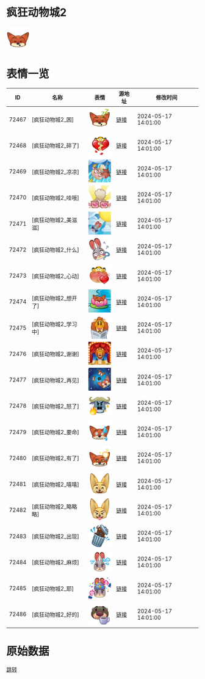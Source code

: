 # 疯狂动物城2

<img src="./cover.png" height="60" alt="cover" />

# 表情一览

|ID|名称|表情|源地址|修改时间|
|----|----|----|----|----|
|72467|[疯狂动物城2_困]|<img src="./pic/072467_%5B疯狂动物城2_困%5D.png" height="60" alt="困"/>|[链接](https://i0.hdslb.com/bfs/garb/ee5f7d3ab95055e7e52598d0b9c9b93b97cf494a.png)|2024-05-17 14:01:00|
|72468|[疯狂动物城2_碎了]|<img src="./pic/072468_%5B疯狂动物城2_碎了%5D.png" height="60" alt="碎了"/>|[链接](https://i0.hdslb.com/bfs/garb/50fac61d410b34166f4014a673bcec0ca3b88e05.png)|2024-05-17 14:01:00|
|72469|[疯狂动物城2_凉凉]|<img src="./pic/072469_%5B疯狂动物城2_凉凉%5D.png" height="60" alt="凉凉"/>|[链接](https://i0.hdslb.com/bfs/garb/f13837bf6a3ae418f3cf881f4cb2c47e0adc671c.png)|2024-05-17 14:01:00|
|72470|[疯狂动物城2_哇哦]|<img src="./pic/072470_%5B疯狂动物城2_哇哦%5D.png" height="60" alt="哇哦"/>|[链接](https://i0.hdslb.com/bfs/garb/8787c9ec60d6371bd0c1aed96c6b7a71113c8b13.png)|2024-05-17 14:01:00|
|72471|[疯狂动物城2_美滋滋]|<img src="./pic/072471_%5B疯狂动物城2_美滋滋%5D.png" height="60" alt="美滋滋"/>|[链接](https://i0.hdslb.com/bfs/garb/66e5fec0e4c7373384dc474091c2c043d1b8edea.png)|2024-05-17 14:01:00|
|72472|[疯狂动物城2_什么]|<img src="./pic/072472_%5B疯狂动物城2_什么%5D.png" height="60" alt="什么"/>|[链接](https://i0.hdslb.com/bfs/garb/26817830874818d22b45d3e9aefac3802df4789a.png)|2024-05-17 14:01:00|
|72473|[疯狂动物城2_心动]|<img src="./pic/072473_%5B疯狂动物城2_心动%5D.png" height="60" alt="心动"/>|[链接](https://i0.hdslb.com/bfs/garb/68e1aae8f4ea53ec6b6e39a9046fee8b2e4409ee.png)|2024-05-17 14:01:00|
|72474|[疯狂动物城2_想开了]|<img src="./pic/072474_%5B疯狂动物城2_想开了%5D.png" height="60" alt="想开了"/>|[链接](https://i0.hdslb.com/bfs/garb/c0c51bd62e5778050817a36fb49e8b9d69db0c66.png)|2024-05-17 14:01:00|
|72475|[疯狂动物城2_学习中]|<img src="./pic/072475_%5B疯狂动物城2_学习中%5D.png" height="60" alt="学习中"/>|[链接](https://i0.hdslb.com/bfs/garb/3de59ea1646c178b58182a6cc65631d2a63fcb33.png)|2024-05-17 14:01:00|
|72476|[疯狂动物城2_谢谢]|<img src="./pic/072476_%5B疯狂动物城2_谢谢%5D.png" height="60" alt="谢谢"/>|[链接](https://i0.hdslb.com/bfs/garb/4760d56f95aae1ee91d659ac95a0a20f62fb7a3a.png)|2024-05-17 14:01:00|
|72477|[疯狂动物城2_再见]|<img src="./pic/072477_%5B疯狂动物城2_再见%5D.png" height="60" alt="再见"/>|[链接](https://i0.hdslb.com/bfs/garb/bb76fb52755357622f8eadb305e4d45c4373db73.png)|2024-05-17 14:01:00|
|72478|[疯狂动物城2_怒了]|<img src="./pic/072478_%5B疯狂动物城2_怒了%5D.png" height="60" alt="怒了"/>|[链接](https://i0.hdslb.com/bfs/garb/74851582cda43ec358eb630299a70d4a01e1e84b.png)|2024-05-17 14:01:00|
|72479|[疯狂动物城2_要命]|<img src="./pic/072479_%5B疯狂动物城2_要命%5D.png" height="60" alt="要命"/>|[链接](https://i0.hdslb.com/bfs/garb/71fcba076321da7e7d930af5d77f157449fd2f1b.png)|2024-05-17 14:01:00|
|72480|[疯狂动物城2_有了]|<img src="./pic/072480_%5B疯狂动物城2_有了%5D.png" height="60" alt="有了"/>|[链接](https://i0.hdslb.com/bfs/garb/dd84824889bedc73abfa14df2870dc7e03701be5.png)|2024-05-17 14:01:00|
|72481|[疯狂动物城2_嘻嘻]|<img src="./pic/072481_%5B疯狂动物城2_嘻嘻%5D.png" height="60" alt="嘻嘻"/>|[链接](https://i0.hdslb.com/bfs/garb/d04ab38dc06a90dcf705ad5267b409fa385d5600.png)|2024-05-17 14:01:00|
|72482|[疯狂动物城2_略略略]|<img src="./pic/072482_%5B疯狂动物城2_略略略%5D.png" height="60" alt="略略略"/>|[链接](https://i0.hdslb.com/bfs/garb/696a60a4ebcdc0edf439f20bda1c4dd18424844d.png)|2024-05-17 14:01:00|
|72483|[疯狂动物城2_出现]|<img src="./pic/072483_%5B疯狂动物城2_出现%5D.png" height="60" alt="出现"/>|[链接](https://i0.hdslb.com/bfs/garb/98e921e7a1e617ec69eec24879db8ef776759bec.png)|2024-05-17 14:01:00|
|72484|[疯狂动物城2_麻烦]|<img src="./pic/072484_%5B疯狂动物城2_麻烦%5D.png" height="60" alt="麻烦"/>|[链接](https://i0.hdslb.com/bfs/garb/3ae57acd4bbd371bceaa03690a5ad7b85b9285aa.png)|2024-05-17 14:01:00|
|72485|[疯狂动物城2_耶]|<img src="./pic/072485_%5B疯狂动物城2_耶%5D.png" height="60" alt="耶"/>|[链接](https://i0.hdslb.com/bfs/garb/fcd0a6cbb75fd11d12d5fe8cfb4446de0f49511a.png)|2024-05-17 14:01:00|
|72486|[疯狂动物城2_好的]|<img src="./pic/072486_%5B疯狂动物城2_好的%5D.png" height="60" alt="好的"/>|[链接](https://i0.hdslb.com/bfs/garb/561de520a576d36815b13d32ddd8e02f4f6217d3.png)|2024-05-17 14:01:00|

# 原始数据

[跳转](./raw.json)


